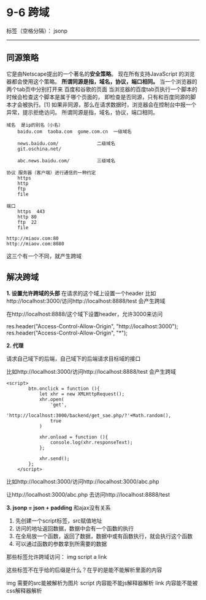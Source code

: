 ﻿# 9-6 跨域

标签（空格分隔）： jsonp

---

同源策略
----

它是由Netscape提出的一个著名的**安全策略**。
现在所有支持JavaScript 的浏览器都会使用这个策略。
**所谓同源是指，域名，协议，端口相同。**
当一个浏览器的两个tab页中分别打开来 百度和谷歌的页面
当浏览器的百度tab页执行一个脚本的时候会检查这个脚本是属于哪个页面的，
即检查是否同源，只有和百度同源的脚本才会被执行。[1] 
如果非同源，那么在请求数据时，浏览器会在控制台中报一个异常，提示拒绝访问。
所谓同源是指，域名，协议，端口相同。


	域名  是ip的别名（小名）
		baidu.com  taoba.com  gome.com.cn  一级域名

		news.baidu.com/              二级域名
		git.oschina.net/

		abc.news.baidu.com/          三级域名

	协议 服务器（客户端）进行通信的一种约定
		https
		http
		ftp
		file

	端口 
		https  443
		http 80
		ftp  22
		file 

	http://miaov.com:80
	http://miaov.com:8080

这三个有一个不同，就产生跨域

解决跨域
-----------------------
**1. 设置允许跨域的头部**
在请求的这个域上设置一个header
比如http://localhost:3000/访问http://localhost:8888/test  会产生跨域

在http://localhost:8888/这个域下设置header，允许3000来访问

res.header("Access-Control-Allow-Origin", "http://localhost:3000");
res.header("Access-Control-Allow-Origin", "*");

**2. 代理** 

请求自己域下的后端，自己域下的后端请求目标域的接口

比如http://localhost:3000/访问http://localhost:8888/test  会产生跨域

    <script>
			btn.onclick = function (){
				let xhr = new XMLHttpRequest();	
				xhr.open(
					'get',
					'http://localhost:3000/backend/get_sae.php/?'+Math.random(),
					true
				)

				xhr.onload = function (){
					console.log(xhr.responseText);	
				};

				xhr.send();
			};
		</script>

比如http://localhost:3000/访问http://localhost:3000/abc.php

让http://localhost:3000/abc.php 去访问http://localhost:8888/test

**3. jsonp = json + padding** 和ajax没有关系

1. 先创建一个script标签，src赋值地址
2. 访问的地址返回数据，数据中会有一个函数的执行
3. 在全局放一个函数，返回了数据，数据中或有函数执行，就会执行这个函数
4. 可以通过函数的参数拿到所需要的数据

那些标签允许跨域访问：
img script a link 

这些标签不在乎给的后缀是什么？在乎的是能不能解析里面的内容

img 需要的src能被解析为图片
script 内容能不能js解释器解析
link 内容能不能被css解释器解析




